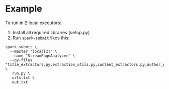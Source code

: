 # Example
To run in 2 local executors:

1. Install all required libraries (setup.py)
2. Run `spark-submit` likes this:

```
spark-submit \
  --master "local[2]" \
  --name "StreamPageAnalyzer" \
  --py-files "title_extractors.py,extraction_utils.py,content_extractors.py,author_extractors.py,date_extractor.py" \
   run.py \
   urls.txt \
   out.txt
```